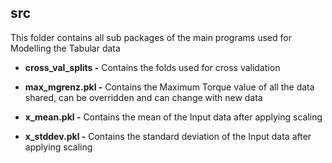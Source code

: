 <h2>src</h2>

This folder contains all sub packages of the main programs used for Modelling the Tabular data

- **cross_val_splits -** Contains the folds used for cross validation
  
- **max_mgrenz.pkl -** Contains the Maximum Torque value of all the data shared, can be overridden and can change with new data
- **x_mean.pkl -** Contains the mean of the Input data after applying scaling
- **x_stddev.pkl -** Contains the standard deviation of the Input data after applying scaling

